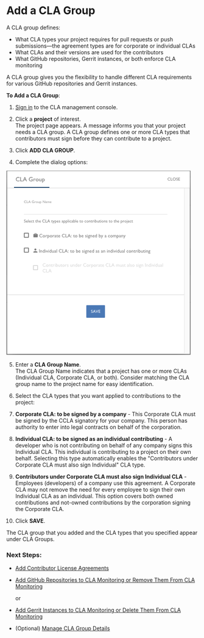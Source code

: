 # Add a CLA Group

A CLA group defines:

* What CLA types your project requires for pull requests or push submissions—the agreement types are for corporate or individual CLAs
* What CLAs and their versions are used for the contributors
* What GitHub repositories, Gerrit instances, or both enforce CLA monitoring

A CLA group gives you the flexibility to handle different CLA requirements for various GitHub repositories and Gerrit instances.

**To Add a CLA Group**:

1. [Sign in](sign-in-to-the-easycla-management-console.md) to the CLA management console.

2. Click a **project** of interest.  
The project page appears. A message informs you that your project needs a CLA group. A CLA group defines one or more CLA types that contributors must sign before they can contribute to a project.

3. Click **ADD CLA GROUP**.

4. Complete the dialog options:

![CLA CLA Group](../../.gitbook/assets/cla-cla-group.png)

5. Enter a **CLA Group Name**.  
The CLA Group Name indicates that a project has one or more CLAs \(Individual CLA, Corporate CLA, or both\). Consider matching the CLA group name to the project name for easy identification.

6. Select the CLA types that you want applied to contributions to the project:

1. **Corporate CLA: to be signed by a company** - This Corporate CLA must be signed by the CCLA signatory for your company. This person has authority to enter into legal contracts on behalf of the corporation.
2. **Individual CLA: to be signed as an individual contributing** - A developer who is not contributing on behalf of any company signs this Individual CLA. This individual is contributing to a project on their own behalf. Selecting this type automatically enables the "Contributors under Corporate CLA must also sign Individual" CLA type.
3. **Contributors under Corporate CLA must also sign Individual CLA** - Employees \(developers\) of a company use this agreement. A Corporate CLA may not remove the need for every employee to sign their own Individual CLA as an individual. This option covers both owned contributions and not-owned contributions by the corporation signing the Corporate CLA.

7. Click **SAVE**.

The CLA group that you added and the CLA types that you specified appear under CLA Groups.

### Next Steps:

* [Add Contributor License Agreements](add-contributor-license-agreements.md)
* [Add GitHub Repositories to CLA Monitoring or Remove Them From CLA Monitoring](add-github-repositories-to-cla-monitoring-or-remove-them-from-cla-monitoring.md)

  or

* [Add Gerrit Instances to CLA Monitoring or Delete Them From CLA Monitoring](add-gerrit-instances-to-cla-monitoring-or-delete-them-from-cla-monitoring.md)
* \(Optional\) [Manage CLA Group Details](manage-cla-group-details.md)




